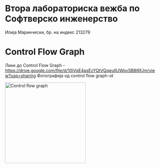 # Втора лабораториска вежба по Софтверско инженерство
 Илија Маринчески, бр. на индекс 213279
# Control Flow Graph
Линк до Control Flow Graph - https://drive.google.com/file/d/10iVqE4asEcYQtVQqeulIUWpvSB8l6fJm/view?usp=sharing
Фотографија од control flow graph-ot

<img width="266" alt="Control flow graph" src="https://github.com/Marinceski1/SI_2023_lab2_213279/assets/108797974/a1747699-62a1-4934-943b-0011da22c62f">
